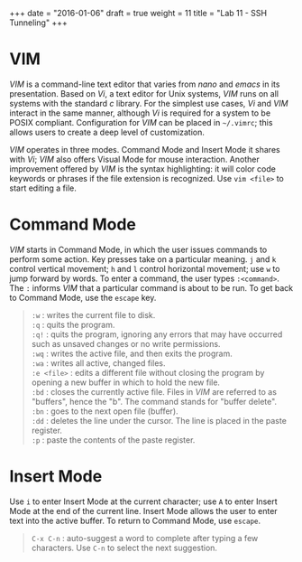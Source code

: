 +++
date = "2016-01-06"
draft = true
weight = 11
title = "Lab 11 - SSH Tunneling"
+++
<link rel="stylesheet" type="text/css" href="MD_styling.css" />

VIM  
========

*VIM* is a command-line text editor that varies from *nano* and *emacs* in its presentation. Based on *Vi*, a text editor for Unix systems, *VIM* runs on all systems with the standard *c* library. For the simplest use cases, *Vi* and *VIM* interact in the same manner, although *Vi* is required for a system to be POSIX compliant. Configuration for *VIM* can be placed in `~/.vimrc`; this allows users to create a deep level of customization.

*VIM* operates in three modes. Command Mode and Insert Mode it shares with *Vi*; *VIM* also offers Visual Mode for mouse interaction. Another improvement offered by *VIM* is the syntax highlighting: it will color code keywords or phrases if the file extension is recognized.  Use `vim <file>` to start editing a file.

# Command Mode

*VIM* starts in Command Mode, in which the user issues commands to perform some action. Key presses take on a particular meaning. `j` and `k` control vertical movement; `h` and `l` control horizontal movement; use `w` to jump forward by words. To enter a command, the user types `:<command>`. The `:` informs *VIM* that a particular command is about to be run. To get back to Command Mode, use the `escape` key. 

> `:w`			:	writes the current file to disk.  
> `:q`			:	quits the program.  
> `:q!`			:	quits the program, ignoring any errors that may have occurred such as unsaved changes or no write permissions.  
> `:wq`			:	writes the active file, and then exits the program.  
> `:wa`			:	writes all active, changed files.  
> `:e <file>`	:	edits  a different file without closing the program by opening a new buffer in which to hold the new file.  
> `:bd`			:	closes the currently active file. Files in *VIM* are referred to as "buffers", hence the "b". The command stands for "buffer delete".  
> `:bn`			:	goes to the next open file (buffer).  
> `:dd`			:	deletes the line under the cursor. The line is placed in the paste register.  
> `:p`			:	paste the contents of the paste register.  

# Insert Mode

Use `i` to enter Insert Mode at the current character; use `A` to enter Insert Mode at the end of the current line. Insert Mode allows the user to enter text into the active buffer. To return to Command Mode, use `escape`. 

> `C-x C-n`	:	auto-suggest a word to complete after typing a few characters. Use `C-n` to select the next suggestion.  
